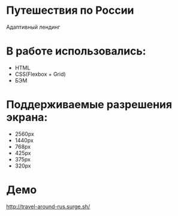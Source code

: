 # Путешествия по России

Адаптивный лендинг

# В работе использовались:

- HTML
- CSS(Flexbox + Grid)
- БЭМ

# Поддерживаемые разрешения экрана:

- 2560px
- 1440px
- 768px
- 425px
- 375px
- 320px

# Демо

http://travel-around-rus.surge.sh/
 
